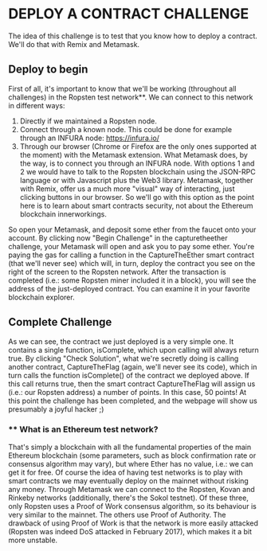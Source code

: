 # DEPLOY A CONTRACT CHALLENGE

The idea of this challenge is to test that you know how to deploy a contract. We'll do that with Remix and Metamask.

## Deploy to begin

First of all, it's important to know that we'll be working (throughout all challenges) in the Ropsten test network**. We can
connect to this network in different ways:
1. Directly if we maintained a Ropsten node.
2. Connect through a known node. This could be done for example through an INFURA node: https://infura.io/
3. Through our browser (Chrome or Firefox are the only ones supported at the moment) with the Metamask extension. What
Metamask does, by the way, is to connect you through an INFURA node.
With options 1 and 2 we would have to talk to the Ropsten blockchain using the JSON-RPC language or with Javascript plus the
Web3 library. Metamask, together with Remix, offer us a much more "visual" way of interacting, just clicking buttons in our
browser. So we'll go with this option as the point here is to learn about smart contracts security, not about the Ethereum
blockchain innerworkings.

So open your Metamask, and deposit some ether from the faucet onto your account. By clicking now "Begin Challenge" in the capturetheether challenge,
your Metamask will open and ask you to pay some ether. You're paying the gas for calling a function in the CaptureTheEther smart
contract (that we'll never see) which will, in turn, deploy the contract you see on the right of the screen to the Ropsten
network. After the transaction is completed (i.e.: some Ropsten miner included it in a block), you will see the address of the
just-deployed contract. You can examine it in your favorite blockchain explorer.

## Complete Challenge

As we can see, the contract we just deployed is a very simple one. It contains a single function, isComplete, which upon calling will always return
true. By clicking "Check Solution", what we're secretly doing is calling another contract, CaptureTheFlag (again, we'll never
see its code), which in turn calls the function isComplete() of the contract we deployed above. If this call returns true,
then the smart contract CaptureTheFlag will assign us (i.e.: our Ropsten address) a number of points. In this case, 50 points!
At this point the challenge has been completed, and the webpage will show us presumably a joyful hacker ;)


### ** What is an Ethereum test network?

That's simply a blockchain with all the fundamental properties of the main Ethereum blockchain (some parameters,
such as block confirmation rate or consensus algorithm may vary), but where Ether has no value, i.e.: we can get it for free.
Of course the idea of having test networks is to play with smart contracts we may eventually deploy on the mainnet without risking
any money. Through Metamask we can connect to the Ropsten, Kovan and Rinkeby networks (additionally, there's the Sokol testnet).
Of these three, only Ropsten uses a Proof of Work consensus algorithm, so its behaviour is very similar to the mainnet.
The others use Proof of Authority. The drawback of using Proof of Work is that the network is more easily attacked (Ropsten was
indeed DoS attacked in February 2017), which makes it a bit more unstable.

